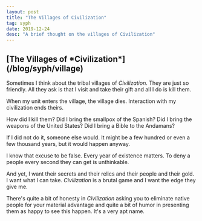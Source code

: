 ```yaml
---
layout: post
title: "The Villages of Civilization"
tag: syph
date: 2019-12-24
desc: "A brief thought on the villages of Civilization"
---
```

<h2>[The Villages of *Civilization*](/blog/syph/village)</h2>

Sometimes I think about the tribal villages of *Civilization*. They are just so friendly. All they ask is that I visit and take their gift and all I do is kill them.


When my unit enters the village, the village dies. Interaction with my civilization ends theirs.


How did I kill them? Did I bring the smallpox of the Spanish? Did I bring the weapons of the United States? Did I bring a Bible to the Andamans?


If I did not do it, someone else would. It might be a few hundred or even a few thousand years, but it would happen anyway.


I know that excuse to be false. Every year of existence matters. To deny a people every second they can get is unthinkable.


And yet, I want their secrets and their relics and their people and their gold. I want what I can take. *Civilization* is a brutal game and I want the edge they give me.


There's quite a bit of honesty in *Civilization* asking you to eliminate native people for your material advantage and quite a bit of humor in presenting them as happy to see this happen. It's a very apt name.

